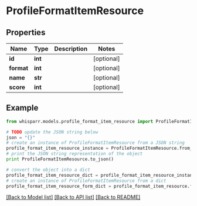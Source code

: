 # ProfileFormatItemResource


## Properties

Name | Type | Description | Notes
------------ | ------------- | ------------- | -------------
**id** | **int** |  | [optional] 
**format** | **int** |  | [optional] 
**name** | **str** |  | [optional] 
**score** | **int** |  | [optional] 

## Example

```python
from whisparr.models.profile_format_item_resource import ProfileFormatItemResource

# TODO update the JSON string below
json = "{}"
# create an instance of ProfileFormatItemResource from a JSON string
profile_format_item_resource_instance = ProfileFormatItemResource.from_json(json)
# print the JSON string representation of the object
print ProfileFormatItemResource.to_json()

# convert the object into a dict
profile_format_item_resource_dict = profile_format_item_resource_instance.to_dict()
# create an instance of ProfileFormatItemResource from a dict
profile_format_item_resource_form_dict = profile_format_item_resource.from_dict(profile_format_item_resource_dict)
```
[[Back to Model list]](../README.md#documentation-for-models) [[Back to API list]](../README.md#documentation-for-api-endpoints) [[Back to README]](../README.md)


